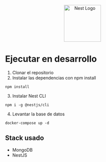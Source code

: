 <p align="center">
  <a href="http://nestjs.com/" target="blank"><img src="https://nestjs.com/img/logo-small.svg" width="120" alt="Nest Logo" /></a>
</p>

# Ejecutar en desarrollo 
1. Clonar el repositorio
2. Instalar las dependencias con npm install
```
npm install
```
3. Instalar Nest CLI
```
npm i -g @nestjs/cli
```
4. Levantar la base de datos
```
docker-compose up -d
```

## Stack usado
* MongoDB
* NestJS
